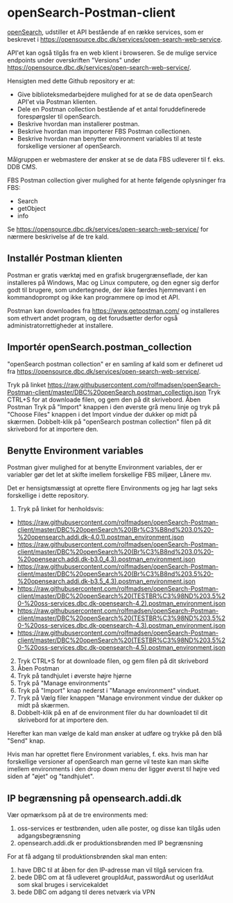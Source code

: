 # openSearch-Postman-client

[openSearch](http://www.dbc.dk/produkter-services/webservices/open-search), udstiller et API bestående af en række services, som er beskrevet i https://opensource.dbc.dk/services/open-search-web-service.

API'et kan også tilgås fra en web klient i browseren. Se de mulige service endpoints under overskriften "Versions" under https://opensource.dbc.dk/services/open-search-web-service/.

Hensigten med dette Github repository er at:
* Give biblioteksmedarbejdere mulighed for at se de data openSearch API'et via Postman klienten.
* Dele en Postman collection bestående af et antal foruddefinerede forespørgsler til openSearch.
* Beskrive hvordan man installerer postman.
* Beskrive hvordan man importerer FBS Postman collectionen.
* Beskrive hvordan man benytter environment variables til at teste forskellige versioner af openSearch.

Målgruppen er webmastere der ønsker at se de data FBS udleverer til f. eks. DDB CMS.

FBS Postman collection giver mulighed for at hente følgende oplysninger fra FBS:

* Search
* getObject
* info

Se https://opensource.dbc.dk/services/open-search-web-service/ for nærmere beskrivelse af de tre kald.

## Installér Postman klienten

Postman er gratis værktøj med en grafisk brugergrænseflade, der kan installeres på Windows, Mac og Linux computere, og den egner sig derfor godt til brugere, som undertegnede, der ikke færdes hjemmevant i en kommandoprompt og ikke kan programmere op imod et API.

Postman kan downloades fra https://www.getpostman.com/ og installeres som ethvert andet program, og det forudsætter derfor også administratorrettigheder at installere.

## Importér openSearch.postman_collection

"openSearch postman collection" er en samling af kald som er defineret ud fra https://opensource.dbc.dk/services/open-search-web-service/.

Tryk på linket https://raw.githubusercontent.com/rolfmadsen/openSearch-Postman-client/master/DBC%20openSearch.postman_collection.json
Tryk CTRL+S for at downloade filen, og gem den på dit skrivebord.
Åben Postman
Tryk på "Import" knappen i den øverste grå menu linje og tryk på "Choose Files" knappen i det Import vindue der dukker op midt på skærmen.
Dobbelt-klik på "openSearch postman collection" filen på dit skrivebord for at importere den.

## Benytte Environment variables

Postman giver mulighed for at benytte Environment variables, der er variabler gør det let at skifte imellem forskellige FBS miljøer, Lånere mv.

Det er hensigtsmæssigt at oprette flere Environments og jeg har lagt seks forskellige i dette repository.

1. Tryk på linket for henholdsvis:
  * https://raw.githubusercontent.com/rolfmadsen/openSearch-Postman-client/master/DBC%20openSearch%20(Br%C3%B8nd%203.0%20-%20opensearch.addi.dk-4.0.1).postman_environment.json
  * https://raw.githubusercontent.com/rolfmadsen/openSearch-Postman-client/master/DBC%20openSearch%20(Br%C3%B8nd%203.0%20-%20opensearch.addi.dk-b3.0_4.3).postman_environment.json
  * https://raw.githubusercontent.com/rolfmadsen/openSearch-Postman-client/master/DBC%20openSearch%20(Br%C3%B8nd%203.5%20-%20opensearch.addi.dk-b3.5_4.3).postman_environment.json
  * https://raw.githubusercontent.com/rolfmadsen/openSearch-Postman-client/master/DBC%20openSearch%20(TESTBR%C3%98ND%203.5%20-%20oss-services.dbc.dk-opensearch-4.2).postman_environment.json
  * https://raw.githubusercontent.com/rolfmadsen/openSearch-Postman-client/master/DBC%20openSearch%20(TESTBR%C3%98ND%203.5%20-%20oss-services.dbc.dk-opensearch-4.3).postman_environment.json
  * https://raw.githubusercontent.com/rolfmadsen/openSearch-Postman-client/master/DBC%20openSearch%20(TESTBR%C3%98ND%203.5%20-%20oss-services.dbc.dk-opensearch-4.5).postman_environment.json
2. Tryk CTRL+S for at downloade filen, og gem filen på dit skrivebord
3. Åben Postman
4. Tryk på tandhjulet i øverste højre hjørne
5. Tryk på "Manage environments"
6. Tryk på "Import" knap nederst i "Manage environment" vinduet.
7. Tryk på Vælg filer knappen "Manage environment vindue der dukker op midt på skærmen.
4. Dobbelt-klik på en af de environment filer du har downloadet til dit skrivebord for at importere den.

Herefter kan man vælge de kald man ønsker at udføre og trykke på den blå "Send" knap.

Hvis man har oprettet flere Environment variables, f. eks. hvis man har forskellige versioner af openSearch man gerne vil teste kan man skifte imellem environments i den drop down menu der ligger øverst til højre ved siden af "øjet" og "tandhjulet".

## IP begrænsning på opensearch.addi.dk

Vær opmærksom på at de tre environments med:
1. oss-services er testbrønden, uden alle poster, og disse kan tilgås uden adgangsbegrænsning
2. opensearch.addi.dk er produktionsbrønden med IP begrænsning

For at få adgang til produktionsbrønden skal man enten:
1. have DBC til at åben for den IP-adresse man vil tilgå servicen fra.
2. bede DBC om at få udleveret groupIdAut, passwordAut og userIdAut som skal bruges i servicekaldet
3. bede DBC om adgang til deres netværk via VPN

